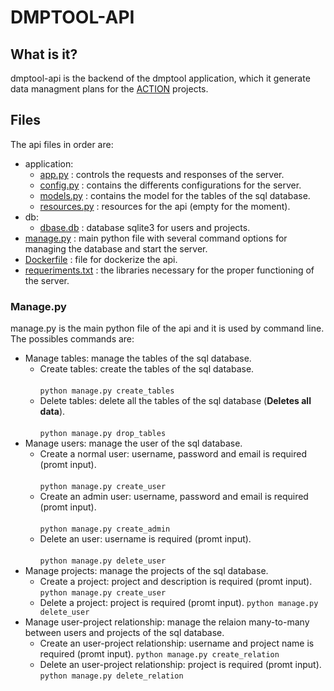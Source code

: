 # DMPTOOL-API


## What is it?

dmptool-api is the backend of the dmptool application, which it generate data managment plans for the [ACTION](https://actionproject.eu/) projects.


## Files

The api files in order are:
 - application:
 	- [app.py](application/app.py) : controls the requests and responses of the server.
 	- [config.py](application/config.py) : contains the differents configurations for the server.
 	- [models.py](application/models.py) : contains the model for the tables of the sql database.
 	- [resources.py](application/resources.py) : resources for the api (empty for the moment).
 - db:
 	- [dbase.db](db/dbase.dbd) : database sqlite3 for users and projects.
 - [manage.py](manage.py) : main python file with several command options for managing the database and start the server.
 - [Dockerfile](Dockerfile) : file for dockerize the api.
 - [requeriments.txt](requeriments.txt) : the libraries necessary for the proper functioning of the server.

### Manage.py

manage.py is the main python file of the api and it is used by command line. The possibles commands are:
 - Manage tables: manage the tables of the sql database.
 	- Create tables: create the tables of the sql database.
<br/><br/>`python manage.py create_tables`
 	- Delete tables: delete all the tables of the sql database (**Deletes all data**).
<br/><br/>`python manage.py drop_tables`
 - Manage users: manage the user of the sql database.
 	- Create a normal user: username, password and email is required (promt input).
<br/><br/>`python manage.py create_user`
 	- Create an admin user: username, password and email is required (promt input).
<br/><br/>`python manage.py create_admin`
 	- Delete an user: username is required (promt input).
<br/><br/>`python manage.py delete_user`
 - Manage projects: manage the projects of the sql database.
 	- Create a project: project and description is required (promt input).
`python manage.py create_user`
 	- Delete a project: project is required (promt input).
`python manage.py delete_user`
 - Manage user-project relationship: manage the relaion many-to-many between users and projects of the sql database.
 	- Create an user-project relationship: username and project name is required (promt input).
`python manage.py create_relation`
 	- Delete an user-project relationship: project is required (promt input).
`python manage.py delete_relation`




